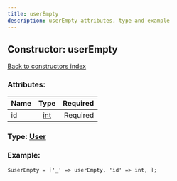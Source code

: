 ```yaml
---
title: userEmpty
description: userEmpty attributes, type and example
---
```

## Constructor: userEmpty  
[Back to constructors index](index.md)



### Attributes:

| Name     |    Type       | Required |
|----------|:-------------:|---------:|
|id|[int](../types/int.md) | Required|



### Type: [User](../types/User.md)


### Example:

```
$userEmpty = ['_' => userEmpty, 'id' => int, ];
```